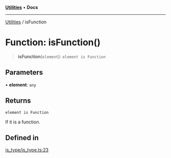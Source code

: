 [**Utilities**](../README.md) • **Docs**

***

[Utilities](../README.md) / isFunction

# Function: isFunction()

> **isFunction**(`element`): `element is Function`

## Parameters

• **element**: `any`

## Returns

`element is Function`

If it is a function.

## Defined in

[is\_type/is\_type.ts:23](https://github.com/noobiept/utilities/blob/18352a8077ed8c48acd60199e66f10ece023322d/source/is_type/is_type.ts#L23)

